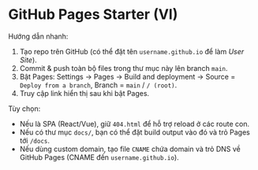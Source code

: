 # GitHub Pages Starter (VI)
Hướng dẫn nhanh:
1. Tạo repo trên GitHub (có thể đặt tên `username.github.io` để làm *User Site*).
2. Commit & push toàn bộ files trong thư mục này lên branch `main`.
3. Bật Pages: Settings → Pages → Build and deployment → Source = `Deploy from a branch`, Branch = `main` / `/ (root)`.
4. Truy cập link hiển thị sau khi bật Pages.

Tùy chọn:
- Nếu là SPA (React/Vue), giữ `404.html` để hỗ trợ reload ở các route con.
- Nếu có thư mục `docs/`, bạn có thể đặt build output vào đó và trỏ Pages tới `/docs`.
- Nếu dùng custom domain, tạo file `CNAME` chứa domain và trỏ DNS về GitHub Pages (CNAME đến `username.github.io`).
